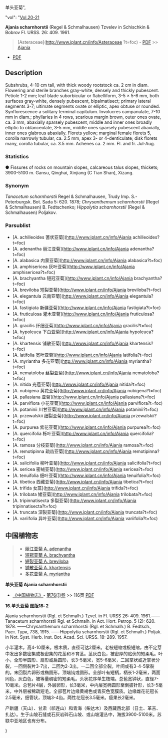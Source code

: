 单头亚菊",

  "vol": "[Vol.20-21](http://iplant.cn/foc/vol/1)

**Ajania scharnhorstii** (Regel & Schmalhausen) Tzvelev in Schischkin & Bobrov Fl. URSS. 26: 409. 1961.

> [Asteraceae](http://www.iplant.cn/info/Asteraceae ?t=foc) - [PDF](http://iplant.cn/foc/pdf/Asteraceae.pdf) >> [Ajania](http://www.iplant.cn/info/Ajania?t=foc)

 - [PDF](http://www.iplant.cn/foc/pdf/Ajania.pdf)

## Description

Subshrubs, 4-10 cm tall, with thick woody rootstock ca. 2 cm in diam. Flowering and sterile branches gray-white, densely and thickly pubescent. Petiole 1-2 mm; leaf blade suborbicular or flabelliform, 3-5 × 5-6 mm, both surfaces gray-white, densely pubescent, bipalmatisect; primary lateral segments 3-7; ultimate segments ovate or elliptic, apex obtuse or rounded. Synflorescence a solitary terminal capitulum. Involucres campanulate, 7-10 mm in diam.; phyllaries in 4 rows, scarious margin brown, outer ones ovate, ca. 3 mm, abaxially sparsely pubescent, middle and inner ones broadly elliptic to oblanceolate, 3-5 mm, middle ones sparsely pubescent abaxially, inner ones glabrous abaxially. Florets yellow; marginal female florets 5, corolla narrowly tubular, ca. 2.5 mm, apex 3- or 4-denticulate; disk florets many, corolla tubular, ca. 3.5 mm. Achenes ca. 2 mm. Fl. and fr. Jul-Aug.

### Statistics
● Fissures of rocks on mountain slopes, calcareous talus slopes, thickets; 3900-5100 m. Gansu, Qinghai, Xinjiang (C Tian Shan), Xizang.

### Synonym
*Tanacetum scharnhorstii* Regel & Schmalhausen, Trudy Imp. S.-Peterburgsk. Bot. Sada 5: 620. 1878; *Chrysanthemum scharnhorstii* (Regel & Schmalhausen) B. Fedtschenko; *Hippolytia scharnhorstii* (Regel & Schmalhausen) Poljakov.

### Parsublist

* [A.  achilleoides  蓍状亚菊](http://www.iplant.cn/info/Ajania achilleoides?t=foc)
* [A.  adenantha  丽江亚菊](http://www.iplant.cn/info/Ajania adenantha?t=foc)
* [A.  alabasica  内蒙亚菊](http://www.iplant.cn/info/Ajania alabasica?t=foc)
* [A.  amphisericea  灰叶亚菊](http://www.iplant.cn/info/Ajania amphisericea?t=foc)
* [A.  brachyantha  短冠亚菊](http://www.iplant.cn/info/Ajania brachyantha?t=foc)
* [A.  breviloba  短裂亚菊](http://www.iplant.cn/info/Ajania breviloba?t=foc)
* [A.  elegantula  云南亚菊](http://www.iplant.cn/info/Ajania elegantula?t=foc)
* [A.  fastigiata  新疆亚菊](http://www.iplant.cn/info/Ajania fastigiata?t=foc)
* [A.  fruticulosa  灌木亚菊](http://www.iplant.cn/info/Ajania fruticulosa?t=foc)
* [A.  gracilis  纤细亚菊](http://www.iplant.cn/info/Ajania gracilis?t=foc)
* [A.  hypoleuca  下白亚菊](http://www.iplant.cn/info/Ajania hypoleuca?t=foc)
* [A.  khartensis  铺散亚菊](http://www.iplant.cn/info/Ajania khartensis?t=foc)
* [A.  latifolia  宽叶亚菊](http://www.iplant.cn/info/Ajania latifolia?t=foc)
* [A.  myriantha  多花亚菊](http://www.iplant.cn/info/Ajania myriantha?t=foc)
* [A.  nematoloba  丝裂亚菊](http://www.iplant.cn/info/Ajania nematoloba?t=foc)
* [A.  nitida  光苞亚菊](http://www.iplant.cn/info/Ajania nitida?t=foc)
* [A.  nubigena  黄花亚菊](http://www.iplant.cn/info/Ajania nubigena?t=foc)
* [A.  pallasiana  亚菊](http://www.iplant.cn/info/Ajania pallasiana?t=foc)
* [A.  parviflora  小花亚菊](http://www.iplant.cn/info/Ajania parviflora?t=foc)
* [A.  potaninii  川甘亚菊](http://www.iplant.cn/info/Ajania potaninii?t=foc)
* [A.  przewalskii  细裂亚菊](http://www.iplant.cn/info/Ajania przewalskii?t=foc)
* [A.  purpurea  紫花亚菊](http://www.iplant.cn/info/Ajania purpurea?t=foc)
* [A.  quercifolia  栎叶亚菊](http://www.iplant.cn/info/Ajania quercifolia?t=foc)
* [A.  ramosa  分枝亚菊](http://www.iplant.cn/info/Ajania ramosa?t=foc)
* [A.  remotipinna  疏齿亚菊](http://www.iplant.cn/info/Ajania remotipinna?t=foc)
* [A.  salicifolia  柳叶亚菊](http://www.iplant.cn/info/Ajania salicifolia?t=foc)
* [A.  sericea  密绒亚菊](http://www.iplant.cn/info/Ajania sericea?t=foc)
* [A.  tenuifolia  细叶亚菊](http://www.iplant.cn/info/Ajania tenuifolia?t=foc)
* [A.  tibetica  西藏亚菊](http://www.iplant.cn/info/Ajania tibetica?t=foc)
* [A.  trifida  女蒿](http://www.iplant.cn/info/Ajania trifida?t=foc)
* [A.  trilobata  矮亚菊](http://www.iplant.cn/info/Ajania trilobata?t=foc)
* [A.  tripinnatisecta  多裂亚菊](http://www.iplant.cn/info/Ajania tripinnatisecta?t=foc)
* [A.  truncata  深裂亚菊](http://www.iplant.cn/info/Ajania truncata?t=foc)
* [A.  variifolia  异叶亚菊](http://www.iplant.cn/info/Ajania variifolia?t=foc)

## 中国植物志

> * [丽江亚菊  A.  adenantha](Ajania-adenantha-丽江亚菊.md)
> * [短冠亚菊  A.  brachyantha](Ajania-brachyantha-短冠亚菊.md)
> * [短裂亚菊  A.  breviloba](Ajania-breviloba-短裂亚菊.md)
> * [铺散亚菊  A.  khartensis](Ajania-khartensis-铺散亚菊.md)
> * [多花亚菊  A.  myriantha](Ajania-myriantha-多花亚菊.md)

**单头亚菊 Ajania scharnhorstii**

* [《中国植物志》](http://www.iplant.cn/frps)- [第76(1)卷](http://www.iplant.cn/frps/vol/76(1)) >> 116页 [PDF](http://www.iplant.cn/frps/pdf/76(1)/116.PDF)

**16.单头亚菊 图版18: 2**

Ajania scharnhorstii (Rgl. et Schmalh.) Tzvel. in Fl. URSS 26: 409. 1961.——Tanacetum scharnhorstii Rgl. et Schmalh. in Act. Hort. Petrop. 5 (2): 620. 1878. ——Chrysanthemum scharnhorstii (Rgl. et Schmalh.) B. Fedtsch., Раст. Турк, 738, 1915. ——Hippolytia scharnhorstii (Rgl. et Schmalh.) Poljak. in Not. Syst. Herb. Inst. Bot. Acad. Sci. URSS. 18: 289. 1957.

小半灌木，高4-10厘米。根木质，直径可达2厘米。老枝短缩或极短缩，由不定芽中发出多数密集或极密集的花茎和不育茎。茎灰白色，被密厚的贴伏的短柔毛。叶小，全形半圆形、扇形或扁圆形，长3-5毫米，宽5-6毫米，二回掌状或近掌状分裂，一回侧裂片3-7出，二回为2-3出。一二回全部全裂。叶间或有3-4-5掌裂的。末回裂片卵形或椭圆形，顶端钝或圆形。全部叶有短柄，柄长1-2毫米，两面同色，灰白色，被等量稠密的短柔毛。头状花序单生枝端。总苞宽钟状，直径7-10毫米。总苞片4层，外层卵形，长3毫米，中内层宽椭圆形至倒披针形，长3-5毫米，中外层被稀疏短毛。全部苞片边缘黄褐色或青灰色宽膜质。边缘雌花花冠长2.5毫米，细管状，顶端3-4齿。两性花冠长3.5毫米。瘦果长2毫米。

产新疆（天山）、甘肃（祁连山）和青海（柴达木）及西藏西北部（日土、革吉、扎达）。生于山坡石缝或石灰岩碎石山坡、或山坡灌丛中，海拔3900-5100米。苏联中亚地区也有分布。

}